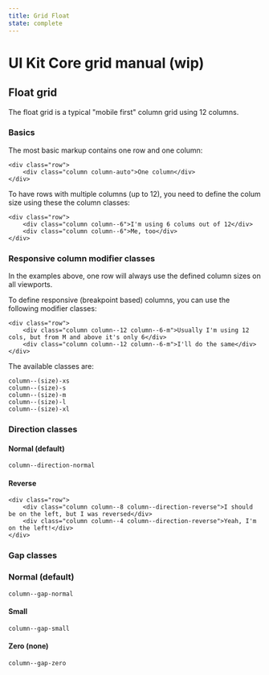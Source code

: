 ```yaml
---
title: Grid Float
state: complete
---
```


# UI Kit Core grid manual (wip)

## Float grid

The float grid is a typical "mobile first" column grid using 12 columns.

### Basics

The most basic markup contains one row and one column:

```
<div class="row">
	<div class="column column-auto">One column</div>
</div>
```

To have rows with multiple columns (up to 12), you need to define the colum size using these the column classes:

```
<div class="row">
	<div class="column column--6">I'm using 6 colums out of 12</div>
	<div class="column column--6">Me, too</div>
</div>
```

### Responsive column modifier classes

In the examples above, one row will always use the defined column sizes on all viewports.

To define responsive (breakpoint based) columns, you can use the following modifier classes:

```
<div class="row">
	<div class="column column--12 column--6-m">Usually I'm using 12 cols, but from M and above it's only 6</div>
	<div class="column column--12 column--6-m">I'll do the same</div>
</div>
```

The available classes are:

```
column--(size)-xs
column--(size)-s
column--(size)-m
column--(size)-l
column--(size)-xl
```

### Direction classes

#### Normal (default)
```
column--direction-normal
```

#### Reverse
```
<div class="row">
	<div class="column column--8 column--direction-reverse">I should be on the left, but I was reversed</div>
	<div class="column column--4 column--direction-reverse">Yeah, I'm on the left!</div>
</div>
```

### Gap classes

### Normal (default)
```
column--gap-normal
```

#### Small
```
column--gap-small
```

#### Zero (none)
```
column--gap-zero
```


